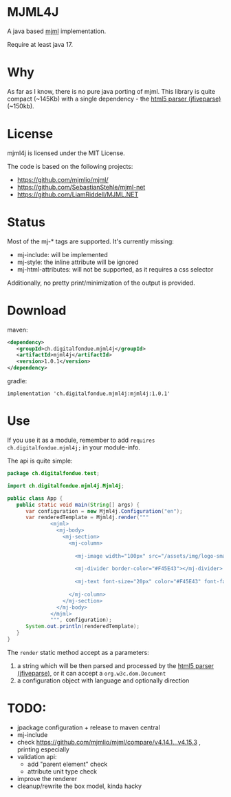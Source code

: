 # MJML4J

A java based [mjml](https://mjml.io/) implementation.

Require at least java 17.

# Why

As far as I know, there is no pure java porting of mjml. This library is quite compact (~145Kb) with a single dependency - the [html5 parser (jfiveparse)](https://github.com/digitalfondue/jfiveparse) (~150kb).

# License

mjml4j is licensed under the MIT License.

The code is based on the following projects:

 - https://github.com/mjmlio/mjml/
 - https://github.com/SebastianStehle/mjml-net
 - https://github.com/LiamRiddell/MJML.NET

# Status

Most of the mj-* tags are supported. It's currently missing:

 - mj-include: will be implemented
 - mj-style: the inline attribute will be ignored 
 - mj-html-attributes: will not be supported, as it requires a css selector

Additionally, no pretty print/minimization of the output is provided.

# Download

maven:

```xml
<dependency>
   <groupId>ch.digitalfondue.mjml4j</groupId>
   <artifactId>mjml4j</artifactId>
   <version>1.0.1</version>
</dependency>
```

gradle:

```
implementation 'ch.digitalfondue.mjml4j:mjml4j:1.0.1'
```

# Use

If you use it as a module, remember to add `requires ch.digitalfondue.mjml4j;` in your module-info.

The api is quite simple:

```java
package ch.digitalfondue.test;

import ch.digitalfondue.mjml4j.Mjml4j;

public class App {
   public static void main(String[] args) {
      var configuration = new Mjml4j.Configuration("en");
      var renderedTemplate = Mjml4j.render("""
              <mjml>
                <mj-body>
                  <mj-section>
                    <mj-column>
                                      
                      <mj-image width="100px" src="/assets/img/logo-small.png"></mj-image>
                                      
                      <mj-divider border-color="#F45E43"></mj-divider>
                                      
                      <mj-text font-size="20px" color="#F45E43" font-family="helvetica">Hello World</mj-text>
                                      
                    </mj-column>
                  </mj-section>
                </mj-body>
              </mjml>
              """, configuration);
      System.out.println(renderedTemplate);
   }
}
```

The `render` static method accept as a parameters:
1) a string which will be then parsed and processed by the [html5 parser (jfiveparse)](https://github.com/digitalfondue/jfiveparse), or it can accept a `org.w3c.dom.Document` 
2) a configuration object with language and optionally direction


# TODO:
 - jpackage configuration + release to maven central
 - mj-include
 - check https://github.com/mjmlio/mjml/compare/v4.14.1...v4.15.3 , printing especially
 - validation api:
   - add "parent element" check
   - attribute unit type check
 - improve the renderer
 - cleanup/rewrite the box model, kinda hacky
 
 
